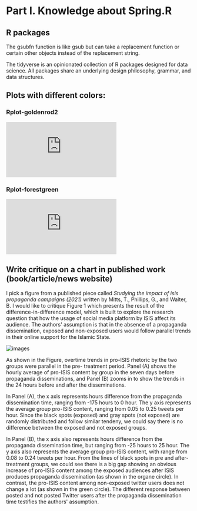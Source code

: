 # Part I. Knowledge about Spring.R

## R packages

The gsubfn function is like gsub but can take a replacement function or certain other objects instead of the replacement string.

The tidyverse is an opinionated collection of R packages designed for data science. All packages share an underlying design philosophy, 
grammar, and data structures.

## Plots with different colors:
### Rplot-goldenrod2
![images](https://MinShiMia.github.io/images/Rplot-goldenrod2.pdf)

### Rplot-forestgreen
![images](https://MinShiMia.github.io/images/Rplot-forestgreen.pdf)

## Write critique on a chart in published work (book/article/news website)
I pick a figure from a published piece called *Studying the impact of isis propaganda campaigns (2021)* written by Mitts, T., Phillips, G., 
and Walter, B. I would like to critique Figure 1 which presents the result of the difference-in-difference model, which is built to explore the 
research question that how the usage of social media platform by ISIS affect its audience. The authors' assumption is that in the absence of a 
propaganda dissemination, exposed and non-exposed users would follow parallel trends in their online support for the Islamic State.

![images](https://MinShiMia.github.io/images/MittsFigure1.png)

As shown in the Figure, overtime trends in pro-ISIS rhetoric by the two groups were parallel in the pre- treatment period. Panel (A) shows 
the hourly average of pro-ISIS content by group in the seven days before propaganda disseminations, and Panel (B) zooms in to show the trends 
in the 24 hours before and after the disseminations.

In Panel (A), the x axis represents hours difference from the propaganda dissemination time, ranging from -175 hours to 0 hour. The y axis 
represents the average group pro-ISIS content, ranging from 0.05 to 0.25 tweets per hour. Since the black spots (exposed) and gray spots 
(not exposed) are randomly distributed and follow similar tendeny, we could say there is no difference between the exposed and not exposed groups.

In Panel (B), the x axis also represents hours difference from the propaganda dissemination time, but ranging from -25 hours to 25 hour. The y axis 
also represents the average group pro-ISIS content, with range from 0.08 to 0.24 tweets per hour. From the lines of black spots in pre and after-
treatment groups, we could see there is a big gap showing an obvious increase of pro-ISIS content among the exposed audiences after ISIS produces 
propaganda dissemination (as shown in the organe circle). In contrast, the pro-ISIS content among non-exposed twitter users does not change a lot
(as shown in the green circle). The different response between posted and not posted Twitter users after the propaganda dissemination time testifies 
the authors' assumption.




